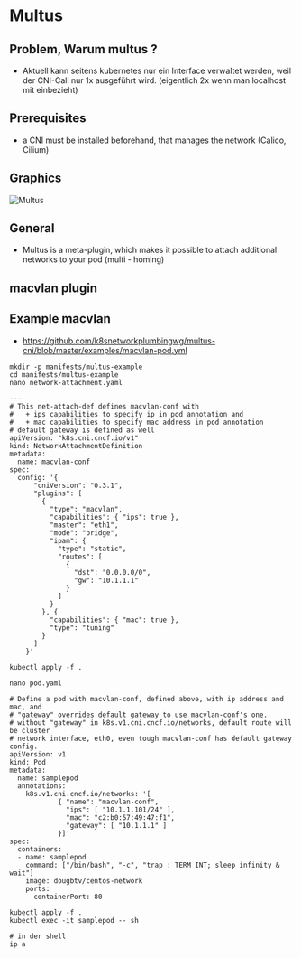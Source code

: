 # Multus 

## Problem, Warum multus ? 

  * Aktuell kann seitens kubernetes nur ein Interface verwaltet werden, weil der CNI-Call nur 1x ausgeführt wird. (eigentlich 2x wenn man localhost mit einbezieht)

## Prerequisites 

  * a CNI must be installed beforehand, that manages the network (Calico, Cilium)

## Graphics 

![Multus](https://github.com/k8snetworkplumbingwg/multus-cni/raw/master/docs/images/multus-pod-image.svg)

## General 

  * Multus is a meta-plugin, which makes it possible to attach additional networks to your pod (multi - homing)

## macvlan plugin 

## Example macvlan 

  * https://github.com/k8snetworkplumbingwg/multus-cni/blob/master/examples/macvlan-pod.yml

```
mkdir -p manifests/multus-example
cd manifests/multus-example
nano network-attachment.yaml
```


```
---
# This net-attach-def defines macvlan-conf with 
#   + ips capabilities to specify ip in pod annotation and 
#   + mac capabilities to specify mac address in pod annotation
# default gateway is defined as well
apiVersion: "k8s.cni.cncf.io/v1"
kind: NetworkAttachmentDefinition
metadata:
  name: macvlan-conf
spec: 
  config: '{
      "cniVersion": "0.3.1",
      "plugins": [
        {
          "type": "macvlan",
          "capabilities": { "ips": true },
          "master": "eth1",
          "mode": "bridge",
          "ipam": {
            "type": "static",
            "routes": [
              {
                "dst": "0.0.0.0/0",
                "gw": "10.1.1.1"
              }
            ] 
          }
        }, {
          "capabilities": { "mac": true },
          "type": "tuning"
        }
      ]
    }'
```

```
kubectl apply -f .
```


```
nano pod.yaml
```

```
# Define a pod with macvlan-conf, defined above, with ip address and mac, and 
# "gateway" overrides default gateway to use macvlan-conf's one. 
# without "gateway" in k8s.v1.cni.cncf.io/networks, default route will be cluster
# network interface, eth0, even tough macvlan-conf has default gateway config.
apiVersion: v1
kind: Pod
metadata:
  name: samplepod
  annotations:
    k8s.v1.cni.cncf.io/networks: '[
            { "name": "macvlan-conf",
              "ips": [ "10.1.1.101/24" ],
              "mac": "c2:b0:57:49:47:f1",
              "gateway": [ "10.1.1.1" ]
            }]'
spec:
  containers:
  - name: samplepod
    command: ["/bin/bash", "-c", "trap : TERM INT; sleep infinity & wait"]
    image: dougbtv/centos-network
    ports:
    - containerPort: 80

```

```
kubectl apply -f .
kubectl exec -it samplepod -- sh 
```

```
# in der shell
ip a
```
